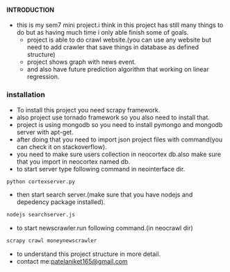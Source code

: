 #### <b>INTRODUCTION</b>
- this is my sem7 mini project.i think in this project has still many things to do but as having much time i only able finish some of goals.
  - project is able to do crawl website.(you can use any website but need to add crawler that save things in database as defined structure)
  - project shows graph with news event.
  - and also have future prediction algorithm that working on linear regression.


### installation

- To install this project you need scrapy framework.
- also project use tornado framework so you also need to install that.
- project is using mongodb so you need to install pymongo and mongodb server with apt-get.
- after doing that you need to import json project files with command(you can check it on stackoverflow).
- you need to make sure users collection in neocortex db.also make sure that you import in neocortex named db.
- to start server type following command in neointerface dir.

```cmd
python cortexserver.py
```

- then start search server.(make sure that you have nodejs and depedency package installed).

```cmd
nodejs searchserver.js

```
- to start newscrawler.run following command.(in neocrawl dir)

```cmd
scrapy crawl moneynewscrawler
```

- to understand this project structure in more detail.
- contact me:patelaniket165@gmail.com
